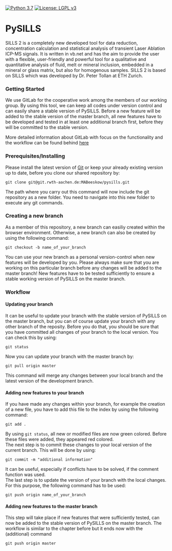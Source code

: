 [![Python 3.7](https://img.shields.io/badge/python-3.7-blue.svg)](https://www.python.org/downloads/release/python-370/) [![License: LGPL v3](https://img.shields.io/badge/License-LGPL%20v3-blue.svg)](https://www.gnu.org/licenses/lgpl-3.0)

# PySILLS

SILLS 2 is a completely new developed tool for data reduction, concentration
calculation and statistical analysis of transient Laser Ablation ICP-MS signals.
It is written in vb.net and has the aim to provide the user with a flexible,
user-friendly and powerful tool for a qualitative and quantitative analysis of
fluid, melt or mineral inclusion, embedded in a mineral or glass matrix, but
also for homogenous samples. SILLS 2 is based on
SILLS which was developed by Dr. Peter Tollan at ETH Zurich.

### Getting Started

We use GitLab for the cooperative work among the members of our working group. 
By using this tool, we can keep all codes under version control and can easily 
share a stable version of PySILLS.
Before a new feature will be added to the stable version of the master branch,
all new features have to be developed and tested in at least one additional 
branch first, before they will be committed to the stable version.  

More detailed information about GitLab with focus on the functionality and the 
workflow can be found behind [here](https://docs.gitlab.com/ee/gitlab-basics/)

### Prerequisites/Installing

Please install the latest version of 
[Git](https://docs.gitlab.com/ee/topics/git/how_to_install_git/) or keep your
already existing version up to date, before you clone our shared repository by:

```
git clone git@git.rwth-aachen.de:MABeeskow/pysills.git
```

The path where you carry out this command will now include the git repository as 
a new folder. You need to navigate into this new folder to execute any git 
commands. 

### Creating a new branch

As a member of this repository, a new branch can easiliy created within the 
browser environment. Otherwise, a new branch can also be created by using the
following command:

```
git checkout -b name_of_your_branch
```

You can use your new branch as a personal version-control when new features will 
be developed by you. Please always make sure that you are working on this 
particular branch before any changes will be added to the master branch! New 
features have to be tested sufficiently to ensure a stable working version of 
PySILLS on the master branch.

### Workflow
#### Updating your branch

It can be useful to update your branch with the stable version of PySILLS on the
master branch, but you can of course update your branch with any other branch
of the reposity. Before you do that, you should be sure that you have committed 
all changes of your branch to the local version. You can check this by using:

```
git status
```

Now you can update your branch with the master branch by:

```
git pull origin master
```

This command will merge any changes between your local branch and the latest 
version of the development branch.

#### Adding new features to your branch

If you have made any changes within your branch, for example the creation of a 
new file, you have to add this file to the index by using the following command:

```
git add .
```

By using `git status`, all new or modified files are now green colored. Before 
these files were added, they appeared red colored.  
The next step is to commit these changes to your local version of the current
branch. This will be done by using:

```
git commit -m "additional information"
```

It can be useful, especially if conflicts have to be solved, if the comment 
function was used.  
The last step is to update the version of your branch with the local changes. 
For this purpose, the following command has to be used:

```
git push origin name_of_your_branch
```

#### Adding new features to the master branch

This step will take place if new features that were sufficiently tested, can
now be added to the stable version of PySILLS on the master branch. The workflow
is similar to the chapter before but it ends now with the (additional) command

```
git push origin master
```
